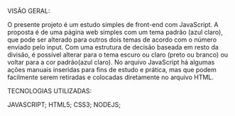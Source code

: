 VISÃO GERAL:

O presente projeto é um estudo simples de front-end com JavaScript. 
A proposta é de uma página web simples com um tema padrão (azul claro), que pode ser alterado para outros dois temas de acordo com o número enviado pelo input.
Com uma estrutura de decisão baseada em resto da divisão, é possível alterar para o tema escuro ou claro (preto ou branco) ou voltar para a cor padrão(azul claro).
No arquivo JavaScript há algumas ações manuais inseridas para fins de estudo e prática, mas que podem facilmente serem retiradas e colocadas diretamente no arquivo HTML.

TECNOLOGIAS UTILIZADAS:

JAVASCRIPT;
HTML5;
CSS3;
NODEJS;
